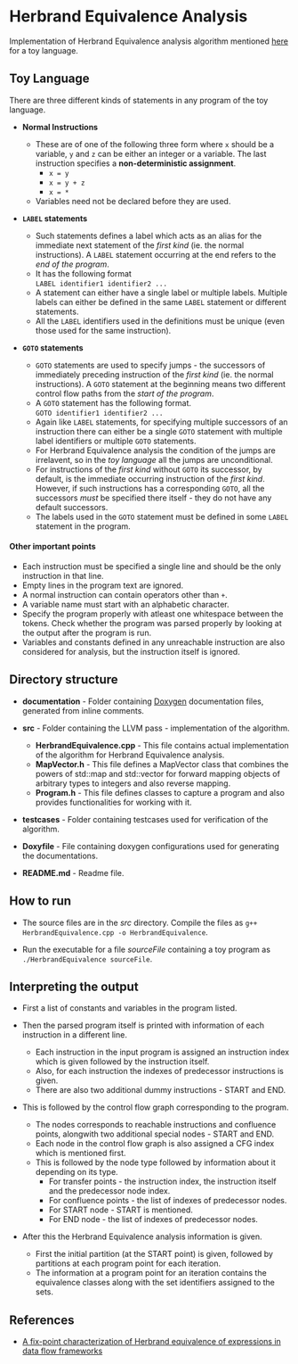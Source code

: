 
# Herbrand Equivalence Analysis

Implementation of Herbrand Equivalence analysis algorithm mentioned [here](https://arxiv.org/abs/1708.04976 "A fix-point characterization of Herbrand equivalence of expressions in data flow frameworks") for a toy language.

## Toy Language

There are three different kinds of statements in any program of the toy language.

* **Normal Instructions**
  * These are of one of the following three form where `x` should be a variable, `y` and `z` can be either an integer or a variable. The last instruction specifies a **non-deterministic assignment**.
    * `x = y`
    * `x = y + z`
    * `x = *`
  * Variables need not be declared before they are used.

* **`LABEL` statements**
  * Such statements defines a label which acts as an alias for the immediate next statement of the *first kind* (ie. the normal instructions). A `LABEL` statement occurring at the end refers to the *end of the program*.
  * It has the following format  
    `LABEL identifier1 identifier2 ...`
  * A statement can either have a single label or multiple labels. Multiple labels can either be defined in the same `LABEL` statement or different statements.
  * All the `LABEL` identifiers used in the definitions must be unique (even those used for the same instruction).

* **`GOTO` statements**
  * `GOTO` statements are used to specify jumps - the successors of immediately preceding instruction of the *first kind* (ie. the normal instructions). A `GOTO` statement at the beginning means two different control flow paths from the *start of the program*.
  * A `GOTO` statement has the following format.  
    `GOTO identifier1 identifier2 ...`  
  * Again like `LABEL` statements, for specifying multiple successors of an instruction there can either be a single `GOTO` statement with multiple label identifiers or multiple `GOTO` statements.
  * For Herbrand Equivalence analysis the condition of the jumps are irrelavent, so in the *toy language* all the jumps are unconditional.
  * For instructions of the *first kind* without `GOTO` its successor, by default, is the immediate occurring instruction of the *first kind*. However, if such instructions has a corresponding `GOTO`, all the successors *must* be specified there itself - they do not have any default successors.
  * The labels used in the `GOTO` statement must be defined in some `LABEL` statement in the program.

#### Other important points

* Each instruction must be specified a single line and should be the only instruction in that line.
* Empty lines in the program text are ignored.
* A normal instruction can contain operators other than `+`.
* A variable name must start with an alphabetic character.
* Specify the program properly with atleast one whitespace between the tokens. Check whether the program was parsed properly by looking at the output after the program is run.
* Variables and constants defined in any unreachable instruction are also considered for analysis, but the instruction itself is ignored.

## Directory structure

* **documentation** - Folder containing [Doxygen](http://www.doxygen.nl/ "Doxygen") documentation files, generated from inline comments.

* **src** - Folder containing the LLVM pass - implementation of the algorithm.
  * **HerbrandEquivalence.cpp** - This file contains actual implementation of the algorithm for Herbrand Equivalence analysis.
  * **MapVector.h** - This file defines a MapVector class that combines the powers of std::map and std::vector for forward mapping objects of arbitrary types to integers and also reverse mapping.
  * **Program.h** - This file defines classes to capture a program and also provides functionalities for working with it.

* **testcases** - Folder containing testcases used for verification of the algorithm.

* **Doxyfile** - File containing doxygen configurations used for generating the documentations.

* **README.md** - Readme file.

## How to run

* The source files are in the *src* directory. Compile the files as `g++ HerbrandEquivalence.cpp -o HerbrandEquivalence`.

* Run the executable for a file *sourceFile* containing a toy program as `./HerbrandEquivalence sourceFile`.

## Interpreting the output

* First a list of constants and variables in the program listed.

* Then the parsed program itself is printed with information of each instruction in a different line.
  * Each instruction in the input program is assigned an instruction index which is given followed by the instruction itself.
  * Also, for each instruction the indexes of predecessor instructions is given.
  * There are also two additional dummy instructions - START and END.

* This is followed by the control flow graph corresponding to the program.
  * The nodes corresponds to reachable instructions and confluence points, alongwith two additional special nodes - START and END.
  * Each node in the control flow graph is also assigned a CFG index which is mentioned first.
  * This is followed by the node type followed by information about it depending on its type.
    * For transfer points - the instruction index, the instruction itself and the predecessor node index.
    * For confluence points - the list of indexes of predecessor nodes.
    * For START node - START is mentioned.
    * For END node - the list of indexes of predecessor nodes.

* After this the Herbrand Equivalence analysis information is given.
  * First the initial partition (at the START point) is given, followed by partitions at each program point for each iteration.
  * The information at a program point for an iteration contains the equivalence classes along with the set identifiers assigned to the sets.

## References

* [A fix-point characterization of Herbrand equivalence of expressions in data flow frameworks](https://arxiv.org/abs/1708.04976 "A fix-point characterization of Herbrand equivalence of expressions in data flow frameworks")

